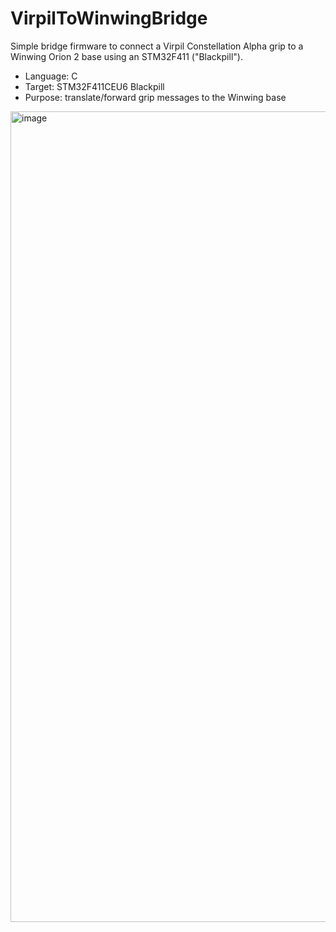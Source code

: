 # VirpilToWinwingBridge

Simple bridge firmware to connect a Virpil Constellation Alpha grip to a Winwing Orion 2 base using an STM32F411 ("Blackpill").

- Language: C
- Target: STM32F411CEU6 Blackpill
- Purpose: translate/forward grip messages to the Winwing base

<img width="973" height="1297" alt="image" src="https://github.com/user-attachments/assets/3ef0bcd5-d66e-4826-8a37-41e1306c72c4" />
